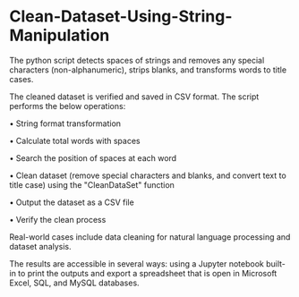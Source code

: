 # Clean-Dataset-Using-String-Manipulation
The python script detects spaces of strings and removes any special characters (non-alphanumeric), strips blanks, and transforms words to title cases. 

The cleaned dataset is verified and saved in CSV format. The script performs the below operations:

•	String format transformation

•	Calculate total words with spaces

•	Search the position of spaces at each word

•	Clean dataset (remove special characters and blanks, and convert text to title case) using the "CleanDataSet" function

•	Output the dataset as a CSV file

•	Verify the clean process 

Real-world cases include data cleaning for natural language processing and dataset analysis. 

The results are accessible in several ways: using a Jupyter notebook built-in to print the outputs and export a spreadsheet that is open in Microsoft Excel, SQL, and MySQL databases.

